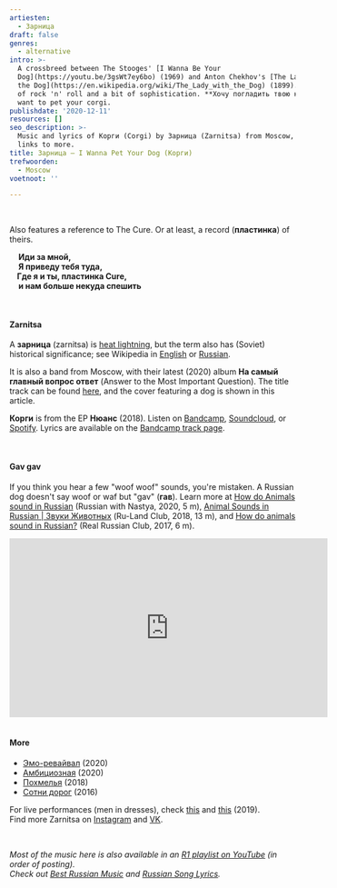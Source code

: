 ```yaml
---
artiesten:
  - Зарница
draft: false
genres:
  - alternative
intro: >-
  A crossbreed between The Stooges' [I Wanna Be Your
  Dog](https://youtu.be/3gsWt7ey6bo) (1969) and Anton Chekhov's [The Lady with
  the Dog](https://en.wikipedia.org/wiki/The_Lady_with_the_Dog) (1899). A bit
  of rock 'n' roll and a bit of sophistication. **Хочу погладить твою корги**: I
  want to pet your corgi.
publishdate: '2020-12-11'
resources: []
seo_description: >-
  Music and lyrics of Корги (Corgi) by Зарница (Zarnitsa) from Moscow, with
  links to more.
title: Зарница – I Wanna Pet Your Dog (Корги)
trefwoorden:
  - Moscow
voetnoot: ''

---
```


<br/>

Also features a reference to The Cure. Or at least, a record (**пластинка**) of theirs.


&nbsp; &nbsp; **Иди за мной,** <br/>
&nbsp; &nbsp; **Я приведу тебя туда,<br/>
&nbsp; &nbsp; Где я и ты, пластинка Cure,**<br/>
&nbsp; &nbsp; **и нам больше некуда спешить**  


<br/>

#### Zarnitsa

A **зарница** (zarnitsa) is [heat lightning](https://en.wikipedia.org/wiki/Heat_lightning), but the term also has (Soviet) historical significance; see Wikipedia in [English](https://en.wikipedia.org/wiki/Zarnitsa_game) or [Russian](https://ru.wikipedia.org/wiki/%D0%97%D0%B0%D1%80%D0%BD%D0%B8%D1%86%D0%B0_(%D0%B8%D0%B3%D1%80%D0%B0)).

It is also a band from Moscow, with their latest (2020) album **На самый главный вопрос ответ** (Answer to the Most Important Question). The title track can be found [here](https://youtu.be/GEqTb3Niii4), and the cover featuring a dog is shown in this article.

**Корги** is from the EP **Нюанс** (2018). Listen on [Bandcamp](https://zarnica.bandcamp.com/), [Soundcloud](https://soundcloud.com/zarnitsa-music), or [Spotify](https://open.spotify.com/artist/20PqxCMCJPy1L9bWwXfKrC?si=1ZLfJioQR0yL2MszoPklug). Lyrics are available on the [Bandcamp track page](https://zarnica.bandcamp.com/track/--20).

<br/>

#### Gav gav

If you think you hear a few "woof woof" sounds, you're mistaken. A Russian dog doesn't say woof or waf but "gav" (**гав**). Learn more at [How do Animals sound in Russian](https://youtu.be/h0SxKUsByrE) (Russian with Nastya, 2020, 5 m), [Animal Sounds in Russian | Звуки Животных](https://youtu.be/7Vy10sbSYao) (Ru-Land Club, 2018, 13 m), and [How do animals sound in Russian?](https://youtu.be/VG1LR5CfLoE) (Real Russian Club, 2017, 6 m).

<iframe width="560" height="315" src="https://www.youtube.com/embed/YbymjIUVdFQ" frameborder="0" allow="accelerometer; autoplay; clipboard-write; encrypted-media; gyroscope; picture-in-picture" allowfullscreen></iframe>


<br/>
<br/>

#### More

- [Эмо-ревайвал](https://youtu.be/HSgzcpJ_0iI) (2020)
- [Амбициозная](https://youtu.be/6jQWNanhQmQ) (2020)
- [Похмелья](https://youtu.be/yqv5uQfbbOM) (2018)
- [Сотни дорог](https://youtu.be/Ofgc8R3goz8) (2016) 


For live performances (men in dresses), check [this](https://youtu.be/8Icf5MlBmYE) and [this](https://youtu.be/zJq77k_XXgE) (2019). <br/>
Find more Zarnitsa on [Instagram](https://www.instagram.com/zarnicaband/) and [VK](https://vk.com/zarnicaband).

<br/>

*Most of the music here is also available in an [R1 playlist on YouTube](https://www.youtube.com/playlist?list=PLeE-zqOrSLhxfIpK2vuUJNCKSzyVBi0yM) (in order of posting).* <br/>
*Check out [Best Russian Music](https://www.youtube.com/playlist?list=PLeE-zqOrSLhxTFYDvlwUu4hYby9DojwoD) and [Russian Song Lyrics](https://www.youtube.com/playlist?list=PLeE-zqOrSLhzkRCATzT8__oNifBChVHGK).*
